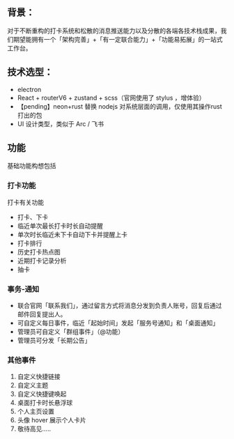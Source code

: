 ## 背景：
对于不断重构的打卡系统和松散的消息推送能力以及分散的各端各技术栈成果，我们期望能拥有一个「架构完善」+「有一定联合能力」+「功能易拓展」的一站式工作台。
## 技术选型：
- electron
- React + routerV6 + zustand + scss（官网使用了 stylus ，增体验）
- 【pending】neon+rust 替换 nodejs 对系统层面的调用，仅使用其操作rust打出的包
- UI 设计类型，类似于 Arc / 飞书
## 功能
基础功能构想包括
### 打卡功能
打卡有关功能
- 打卡、下卡
- 临近单次最长打卡时长自动提醒
- 单次时长临近未下卡自动下卡并提醒上卡
- 打卡排行
- 历史打卡热点图
- 近期打卡记录分析
- 抽卡
### 事务-通知
- 联合官网「联系我们」，通过留言方式将消息分发到负责人账号，回复后通过邮件回复提出人。
- 可自定义每日事件，临近「起始时间」发起「服务号通知」和「桌面通知」
- 管理员可自定义「群组事件」（@功能）
- 管理员可分发「长期公告」
### 其他事件
1. 自定义快捷链接
2. 自定义主题
3. 自定义快捷键唤起
4. 桌面打卡时长悬浮球
5. 个人主页设置
6. 头像 hover 展示个人卡片
7. 敬待高见.....